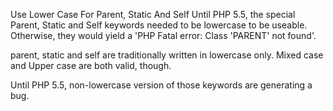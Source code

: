 Use Lower Case For Parent, Static And Self
Until PHP 5.5, the special Parent, Static and Self keywords needed to be lowercase to be useable. Otherwise, they would yield a 'PHP Fatal error:  Class 'PARENT' not found'.

parent, static and self are traditionally written in lowercase only. Mixed case and Upper case are both valid, though.

<?php

class foo {
    const aConstante = 233;
    
    function method() {
        // Wrong case, error with PHP 5.4.* and older
        echo SELF::aConstante;
        
        // Always right. 
        echo self::aConstante;
    }
}

?>

Until PHP 5.5, non-lowercase version of those keywords are generating a bug. 
